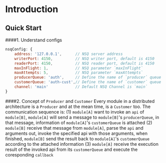 Introduction
============


Quick Start
-----------
####1. Understand configs
```javascript
nsqConfig: {
	address: '127.0.0.1', 	   // NSQ server address
	writerPort: 4150,          // NSQ writer port, default is 4150
	readerPort: 4150,          // NSQ reader port, default is 4150
	maxInFlight: 1,            // NSQ parameter `maxInFlight`
	maxAttempts: 5,            // NSQ parameter `maxAttempts`
	producerQueue: 'auth',     // Define the name of `producer` queue
	customerQueue: 'auth-cust',// Define the name of `customer` queue
	channel: 'main'            // Default NSQ Channel is `main`
}
```

####2. Concept of `Producer` and `Customer`
Every module in a distributed architecture is a `Producer` and at the mean time, is a `Customer` too. The communication sequence is:
    (1) `module[A]` want to invoke an `api` of `module[B]`, `module[A]` will send a message to `module[B]`'s `producerQueue`, in that message, information of `module[A]`'s `customerQueue` is attached
    (2) `module[B]` receive that message from `module[A]`, parse the `api` and arguments out, invoke the specified api with those arguments, when finished, `module[B]` send the result back to `module[A]`'s `customerQueue` according to the attached information
    (3) `module[A]` receive the execution result of the invoked api from its `customerQueue` and execute the coresponding `callback`


